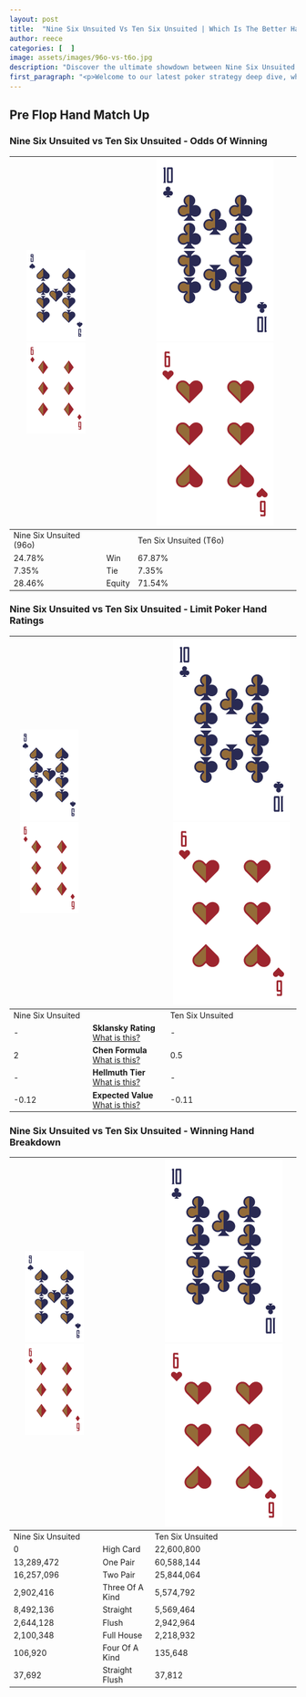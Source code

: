 ```yaml
---
layout: post
title:  "Nine Six Unsuited Vs Ten Six Unsuited | Which Is The Better Hand In Poker? A Complete Guide"
author: reece
categories: [  ]
image: assets/images/96o-vs-t6o.jpg
description: "Discover the ultimate showdown between Nine Six Unsuited and Ten Six Unsuited in poker! Uncover the odds, strategies, and scenarios where one hand triumphs over the other. Get ready to up your poker game with this thrilling analysis."
first_paragraph: "<p>Welcome to our latest poker strategy deep dive, where we're pitting two distinct hands against each other in a high-stakes showdown: Nine Six Unsuited vs Ten Six Unsuited.</p><p>In the dynamic world of poker, every decision counts, and knowing which hand holds the upper hand is key to your success at the table.</p><p>In this article, we'll dissect these two hands, explore the scenarios where one dominates the other, and equip you with the knowledge to make strategic choices that can tip the odds in your favor.</p><p>Get ready to unravel the intriguing dynamics of these poker hands and elevate your game to new heights.</p>"
---
```




[comment]: # (sp0)

## Pre Flop Hand Match Up

<div class="table hand-ratings" markdown="1"> 



### Nine Six Unsuited vs Ten Six Unsuited - Odds Of Winning


    
| ![image info](assets/images/hand1/9.png) ![image info](assets/images/hand1/6o.png) |  | ![image info](assets/images/hand2/T.png) ![image info](assets/images/hand2/6o.png) |
| -------- | -------- | -------- |
| Nine Six Unsuited (96o) |  | Ten Six Unsuited (T6o) |
| 24.78% | Win | 67.87% |
| 7.35% | Tie | 7.35% |
| 28.46% | Equity | 71.54% |




[comment]: # (sp1)



### Nine Six Unsuited vs Ten Six Unsuited - Limit Poker Hand Ratings


    
| ![image info](assets/images/hand1/9.png) ![image info](assets/images/hand1/6o.png) |  | ![image info](assets/images/hand2/T.png) ![image info](assets/images/hand2/6o.png) |
| -------- | -------- | -------- |
| Nine Six Unsuited |  | Ten Six Unsuited |
| - | **Sklansky Rating** [What is this?](/sklansky-rating-explained) | - |
| 2 | **Chen Formula** [What is this?](/chen-formula-explained) | 0.5 |
| - | **Hellmuth Tier** [What is this?](/Hellmuth-tier-explained) | - |
| -0.12 | **Expected Value** [What is this?](/expected-value-explained) | -0.11 |




[comment]: # (sp2)



### Nine Six Unsuited vs Ten Six Unsuited - Winning Hand Breakdown


    
| ![image info](assets/images/hand1/9.png) ![image info](assets/images/hand1/6o.png) |  | ![image info](assets/images/hand2/T.png) ![image info](assets/images/hand2/6o.png) |
| -------- | -------- | -------- |
| Nine Six Unsuited |  | Ten Six Unsuited |
| 0 | High Card | 22,600,800 |
| 13,289,472 | One Pair | 60,588,144 |
| 16,257,096 | Two Pair | 25,844,064 |
| 2,902,416 | Three Of A Kind | 5,574,792 |
| 8,492,136 | Straight | 5,569,464 |
| 2,644,128 | Flush | 2,942,964 |
| 2,100,348 | Full House | 2,218,932 |
| 106,920 | Four Of A Kind | 135,648 |
| 37,692 | Straight Flush | 37,812 |




[comment]: # (sp3)



</div>

[comment]: # (sp4)



[comment]: # (sp5)


